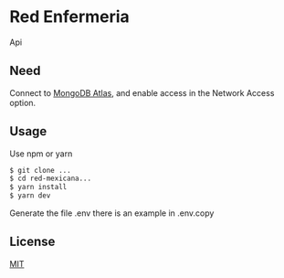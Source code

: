 # Red Enfermeria

Api 

## Need

Connect to [MongoDB Atlas](https://cloud.mongodb.com), and enable access in the Network Access option.


## Usage

Use npm or yarn

```bash
$ git clone ...
$ cd red-mexicana...
$ yarn install
$ yarn dev
```

Generate the file .env there is an example in .env.copy
 
## License
[MIT](https://choosealicense.com/licenses/mit/)